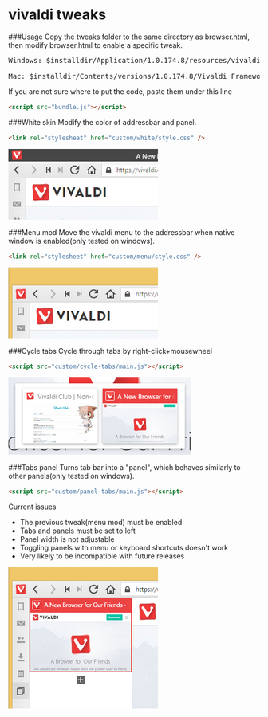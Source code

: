 # vivaldi tweaks

###Usage
Copy the tweaks folder to the same directory as browser.html, then modify browser.html to enable a specific tweak.
<pre>
Windows: $installdir/Application/1.0.174.8/resources/vivaldi<br>
Mac: $installdir/Contents/versions/1.0.174.8/Vivaldi Framework/resources/vivaldi
</pre>
If you are not sure where to put the code, paste them under this line
````html
<script src="bundle.js"></script>
````


###White skin
Modify the color of addressbar and panel.
````html
<link rel="stylesheet" href="custom/white/style.css" />
````
![](/screenshots/white.png?raw=true)

###Menu mod
Move the vivaldi menu to the addressbar when native window is enabled(only tested on windows).
````html
<link rel="stylesheet" href="custom/menu/style.css" />
````
![](/screenshots/menu.png?raw=true)

###Cycle tabs
Cycle through tabs by right-click+mousewheel
````html
<script src="custom/cycle-tabs/main.js"></script>
````
![](/screenshots/cycle-tabs.png?raw=true)

###Tabs panel
Turns tab bar into a "panel", which behaves similarly to other panels(only tested on windows).
````html
<script src="custom/panel-tabs/main.js"></script>
````

Current issues

* The previous tweak(menu mod) must be enabled
* Tabs and panels must be set to left
* Panel width is not adjustable
* Toggling panels with menu or keyboard shortcuts doesn't work
* Very likely to be incompatible with future releases

![](/screenshots/panel-tabs.png?raw=true)
